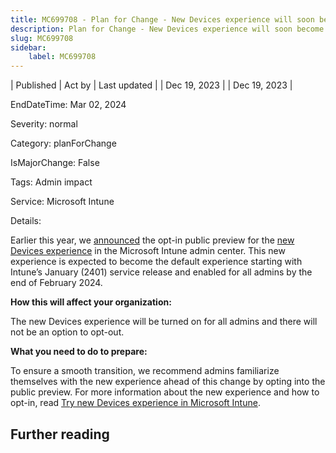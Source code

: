 ```yaml
---
title: MC699708 - Plan for Change - New Devices experience will soon become the default experience
description: Plan for Change - New Devices experience will soon become the default experience
slug: MC699708
sidebar:
    label: MC699708
---
```



| Published | Act by | Last updated |
| Dec 19, 2023 |  | Dec 19, 2023 |

EndDateTime: Mar 02, 2024

Severity: normal

Category: planForChange

IsMajorChange: False

Tags: Admin impact

Service: Microsoft Intune

Details: 

<p>Earlier this year, we <a href="https://techcommunity.microsoft.com/t5/intune-customer-success/new-microsoft-intune-devices-experience/ba-p/3777342" target="_blank">announced</a> the opt-in public preview for the <a href="https://aka.ms/IntuneDevicesPreview" target="_blank">new Devices experience</a> in the Microsoft Intune admin center. This new experience is expected to become the default experience starting with Intune’s January (2401) service release and enabled for all admins by the end of February 2024.</p><p><b>How this will affect your organization:</b></p><p>The new Devices experience will be turned on for all admins and there will not be an option to opt-out.</p><p><b>What you need to do to prepare:</b></p><p>To ensure a smooth transition, we recommend admins familiarize themselves with the new experience ahead of this change by opting into the public preview. For more information about the new experience and how to opt-in, read <a href="https://learn.microsoft.com/mem/intune/fundamentals/microsoft-intune-admin-center-devices" target="_blank">Try new Devices experience in Microsoft Intune</a>.</p>

## Further reading
